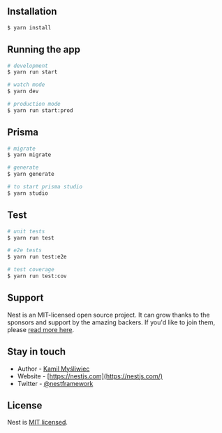 
## Installation

```bash
$ yarn install
```

## Running the app

```bash
# development
$ yarn run start

# watch mode
$ yarn dev

# production mode
$ yarn run start:prod
```

## Prisma

```bash
# migrate
$ yarn migrate

# generate
$ yarn generate

# to start prisma studio
$ yarn studio
```

## Test

```bash
# unit tests
$ yarn run test

# e2e tests
$ yarn run test:e2e

# test coverage
$ yarn run test:cov
```

## Support

Nest is an MIT-licensed open source project. It can grow thanks to the sponsors and support by the amazing backers. If you'd like to join them, please [read more here](https://docs.nestjs.com/support).

## Stay in touch

- Author - [Kamil Myśliwiec](https://kamilmysliwiec.com)
- Website - [https://nestjs.com](https://nestjs.com/)
- Twitter - [@nestframework](https://twitter.com/nestframework)

## License

Nest is [MIT licensed](LICENSE).
